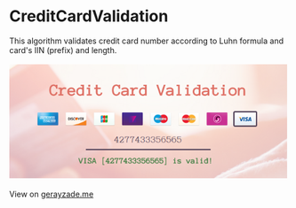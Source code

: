 # CreditCardValidation
This algorithm validates credit card number according to Luhn formula and card's IIN (prefix) and length.
<br/><br/>
<img width="500px" src="ccv.png" />
<br/><br/>
View on <a href="http://www.gerayzade.me/apps/ccv/" target="_blank">gerayzade.me</a>
